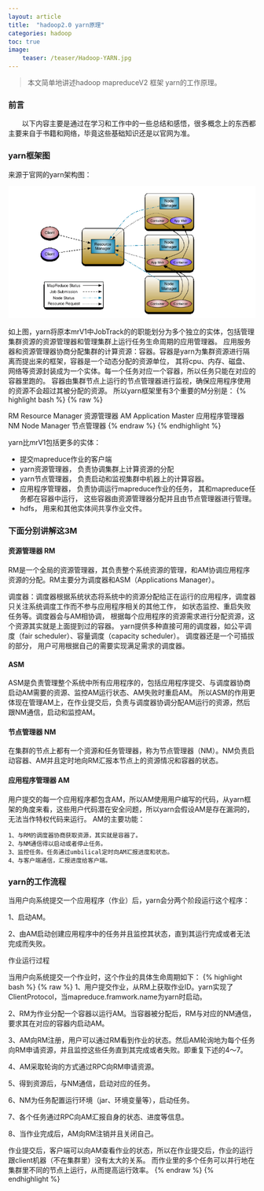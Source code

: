 ```yaml
---
layout: article
title:  "hadoop2.0 yarn原理"
categories: hadoop
toc: true
image:
    teaser: /teaser/Hadoop-YARN.jpg
---
```


> 本文简单地讲述hadoop mapreduceV2 框架 yarn的工作原理。

### 前言
&emsp;&emsp;以下内容主要是通过在学习和工作中的一些总结和感悟，很多概念上的东西都主要来自于书籍和网络，毕竟这些基础知识还是以官网为准。
### yarn框架图

来源于官网的yarn架构图：

![YARN架构图](/images/hadoop/YARN/yarn_Architecture.png)

如上图，yarn将原本mrV1中JobTrack的的职能划分为多个独立的实体，包括管理集群资源的资源管理器和管理集群上运行任务生命周期的应用管理器。 应用服务器和资源管理器协商分配集群的计算资源：容器。容器是yarn为集群资源进行隔离而提出来的框架，容器是一个动态分配的资源单位， 其将cpu、内存、磁盘、网络等资源封装成为一个实体。每一个任务对应一个容器，所以任务只能在对应的容器里跑的。 容器由集群节点上运行的节点管理器进行监视，确保应用程序使用的资源不会超过其被分配的资源。 所以yarn框架里有3个重要的M分别是：
{% highlight bash %}
{% raw %}

RM      Resource Manager        资源管理器
AM      Application Master      应用程序管理器
NM      Node Manager            节点管理器
{% endraw %}
{% endhighlight %}

yarn比mrV1包括更多的实体：
*   提交mapreduce作业的客户端
*   yarn资源管理器， 负责协调集群上计算资源的分配
*   yarn节点管理器， 负责启动和监视集群中机器上的计算容器。
*   应用程序管理器， 负责协调运行mapreduce作业的任务， 其和mapreduce任务都在容器中运行， 这些容器由资源管理器分配并且由节点管理器进行管理。
*   hdfs， 用来和其他实体间共享作业文件。

### 下面分别讲解这3M

#### 资源管理器 RM

RM是一个全局的资源管理器，其负责整个系统资源的管理，和AM协调应用程序资源的分配。RM主要分为调度器和ASM（Applications Manager）。

调度器：调度器根据系统状态将系统中的资源分配给正在运行的应用程序，调度器只关注系统调度工作而不参与应用程序相关的其他工作， 如状态监控、重启失败任务等。调度器会与AM相协调， 根据每个应用程序的资源需求进行分配资源，这个资源其实就是上面提到过的容器。 yarn提供多种直接可用的调度器，如公平调度（fair scheduler）、容量调度（capacity scheduler）。 调度器还是一个可插拔的部分， 用户可用根据自己的需要实现满足需求的调度器。

#### ASM

ASM是负责管理整个系统中所有应用程序的，包括应用程序提交、与调度器协商启动AM需要的资源、监控AM运行状态、AM失败时重启AM。 所以ASM的作用更体现在管理AM上，在作业提交后，负责与调度器协调分配AM运行的资源，然后跟NM通信，启动和监控AM。

#### 节点管理器 NM

在集群的节点上都有一个资源和任务管理器，称为节点管理器（NM）。NM负责启动容器、AM并且定时地向RM汇报本节点上的资源情况和容器的状态。

#### 应用程序管理器 AM

用户提交的每一个应用程序都包含AM，所以AM使用用户编写的代码，从yarn框架的角度来看，这些用户代码潜在安全问题，所以yarn会假设AM是存在漏洞的， 无法当作特权代码来运行。 AM的主要功能：
```
1、与RM的调度器协商获取资源，其实就是容器了。
2、与NM通信得以启动或者停止任务。
3、监控任务。任务通过umbilical定时向AM汇报进度和状态。
4、与客户端通信，汇报进度给客户端。
```
### yarn的工作流程

当用户向系统提交一个应用程序（作业）后，yarn会分两个阶段运行这个程序：

1、启动AM。

2、由AM启动创建应用程序中的任务并且监控其状态，直到其运行完成或者无法完成而失败。

作业运行过程

当用户向系统提交一个作业时，这个作业的具体生命周期如下：
{% highlight bash %}
{% raw %}
1、用户提交作业，从RM上获取作业ID。yarn实现了ClientProtocol，当mapreduce.framwork.name为yarn时启动。

2、RM为作业分配一个容器以运行AM。当容器被分配后，RM与对应的NM通信， 要求其在对应的容器内启动AM。

3、AM向RM注册，用户可以通过RM看到作业的状态。然后AM轮询地为每个任务向RM申请资源，并且监控这些任务直到其完成或者失败。即重复下述的4～7。

4、AM采取轮询的方式通过RPC向RM申请资源。

5、得到资源后，与NM通信，启动对应的任务。

6、NM为任务配置运行环境（jar、环境变量等），启动任务。

7、各个任务通过RPC向AM汇报自身的状态、进度等信息。

8、当作业完成后，AM向RM注销并且关闭自己。

作业提交后，客户端可以向AM查看作业的状态，所以在作业提交后，作业的运行跟client机器（不在集群里）没有太大的关系。 而作业里的多个任务可以并行地在集群里不同的节点上运行，从而提高运行效率。
{% endraw %}
{% endhighlight %}
